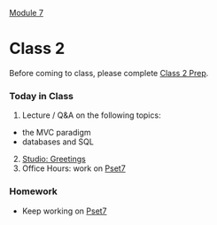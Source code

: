 [Module 7](../..)

# Class 2

Before coming to class, please complete [Class 2 Prep](../class2-prep).

### Today in Class
1. Lecture / Q&A on the following topics:
  * the MVC paradigm
  * databases and SQL
2. [Studio: Greetings](../studios/greetings)
3. Office Hours: work on [Pset7](../problem-set)

### Homework
* Keep working on [Pset7](../problem-set)
